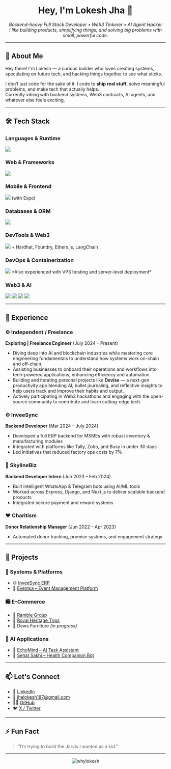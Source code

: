 <h1 align="center">Hey, I'm Lokesh Jha 👋</h1>

<p align="center">
  <em>Backend-heavy Full Stack Developer • Web3 Tinkerer • AI Agent Hacker</em><br>
  <em>I like building products, simplifying things, and solving big problems with small, powerful code.</em>
</p>

---

## 🧠 About Me

Hey there! I'm Lokesh — a curious builder who loves creating systems, speculating on future tech, and hacking things together to see what sticks.  

I don’t just code for the sake of it. I code to **ship real stuff**, solve meaningful problems, and make tech that actually helps.  
Currently vibing with backend systems, Web3 contracts, AI agents, and whatever else feels exciting.

---

## 🛠️ Tech Stack

### Languages & Runtime
<img src="https://skillicons.dev/icons?i=c,cpp,py,js,ts,solidity" />

### Web & Frameworks
<img src="https://skillicons.dev/icons?i=html,css,react,nextjs,tailwind,nodejs,express,django,flask" />

### Mobile & Frontend
<img src="https://skillicons.dev/icons?i=react" /> (with Expo)

### Databases & ORM
<img src="https://skillicons.dev/icons?i=mysql,postgres,mongodb,dynamodb,prisma,sequelize,redis" />

### DevTools & Web3
<img src="https://skillicons.dev/icons?i=git,github,vscode" /> + Hardhat, Foundry, Ethers.js, LangChain

### DevOps & Containerization
<img src="https://skillicons.dev/icons?i=docker,kubernetes,aws" />  
*Also experienced with VPS hosting and server-level deployment*

### Web3 & AI
<p>
  <img src="https://img.shields.io/badge/Hardhat-181717?style=for-the-badge&logo=ethereum&logoColor=white" />
  <img src="https://img.shields.io/badge/Foundry-%23000000?style=for-the-badge&logo=forge&logoColor=white" />
  <img src="https://img.shields.io/badge/Ethers.js-3C3C3D?style=for-the-badge&logo=ethereum&logoColor=white" />
  <img src="https://img.shields.io/badge/LangChain-%234285F4?style=for-the-badge&logo=python&logoColor=white" />
</p>

---

## 💼 Experience

### ⚙️ Independent / Freelance  
**Exploring | Freelance Engineer** (July 2024 – Present)  
- Diving deep into AI and blockchain industries while mastering core engineering fundamentals to understand how systems work on-chain and off-chain.  
- Assisting businesses to onboard their operations and workflows into tech-powered applications, enhancing efficiency and automation.  
- Building and iterating personal projects like **Devise** — a next-gen productivity app blending AI, bullet journaling, and reflective insights to help users track and improve their habits and output.  
- Actively participating in Web3 hackathons and engaging with the open-source community to contribute and learn cutting-edge tech.  

### ⚙️ InveeSync  
**Backend Developer** (Mar 2024 – July 2024)  
- Developed a full ERP backend for MSMEs with robust inventory & manufacturing modules  
- Integrated with platforms like Tally, Zoho, and Busy in under 30 days  
- Led initiatives that reduced factory ops costs by 7%

### 🧠 SkylineBiz  
**Backend Developer Intern** (Jun 2023 – Feb 2024)  
- Built intelligent WhatsApp & Telegram bots using AI/ML tools  
- Worked across Express, Django, and Next.js to deliver scalable backend products  
- Integrated secure payment and reward systems

### ❤️ Charitism  
**Donor Relationship Manager** (Jun 2022 – Apr 2023)  
- Automated donor tracking, promise systems, and engagement strategy

---

## 🚀 Projects

### 🧾 Systems & Platforms
- ⚙️ [InveeSync ERP](https://inveesync.in/)  
- 📅 [Eventsa – Event Management Platform](https://www.eventsa.in/)

### 🛍️ E-Commerce
- 🛒 [Ramble Group](https://ramble-app.vercel.app/)  
- 🛒 [Royal Heritage Trips](https://royalheritagetrips.vercel.app/)  
- 🛒 Dews Furniture *(in progress)*

### 🤖 AI Applications
- 🤖 [EchoMind – AI Task Assistant](https://echomind.tech/)  
- 🤖 [Sehat Sakhi – Health Companion Bot](https://sehat-sakhi-front.vercel.app/)

---

## 📫 Let's Connect

- 💼 [LinkedIn](https://www.linkedin.com/in/lokesh-jha-32023b1b2)  
- 📧 [jhalokesh187@gmail.com](mailto:jhalokesh187@gmail.com)  
- 🧑‍💻 [GitHub](https://github.com/whylokesh)  
- 🐦 [X / Twitter](https://x.com/whylokesh)

---

## ⚡ Fun Fact

> “I’m trying to build the Jarvis I wanted as a kid.”

---

<p align="center">
  <img src="https://komarev.com/ghpvc/?username=whylokesh&label=Profile%20views&color=0e75b6&style=flat" alt="whylokesh" />
</p>
